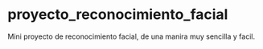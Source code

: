 # proyecto_reconocimiento_facial
Mini proyecto de reconocimiento facial, de una manira muy sencilla y facil.

